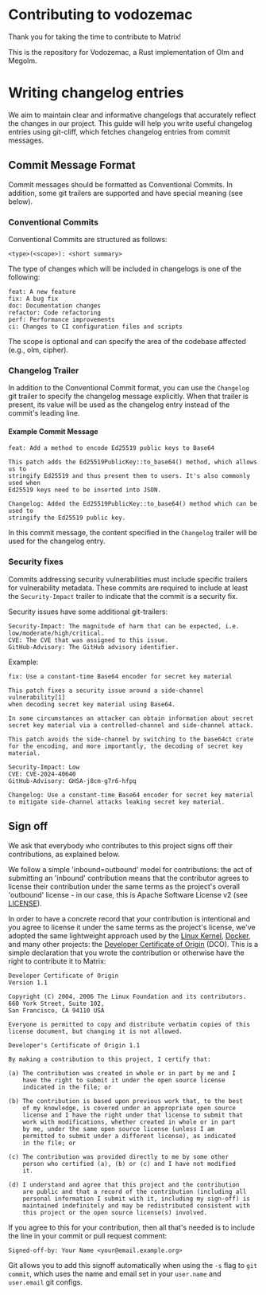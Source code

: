 # Contributing to vodozemac

Thank you for taking the time to contribute to Matrix!

This is the repository for Vodozemac, a Rust implementation of Olm and Megolm.

# Writing changelog entries

We aim to maintain clear and informative changelogs that accurately reflect the
changes in our project. This guide will help you write useful changelog entries
using git-cliff, which fetches changelog entries from commit messages. 

## Commit Message Format

Commit messages should be formatted as Conventional Commits. In addition, some
git trailers are supported and have special meaning (see below).

### Conventional Commits

Conventional Commits are structured as follows:

```
<type>(<scope>): <short summary>
```

The type of changes which will be included in changelogs is one of the following:

    feat: A new feature
    fix: A bug fix
    doc: Documentation changes
    refactor: Code refactoring
    perf: Performance improvements
    ci: Changes to CI configuration files and scripts

The scope is optional and can specify the area of the codebase affected (e.g.,
olm, cipher).

### Changelog Trailer

In addition to the Conventional Commit format, you can use the `Changelog` git
trailer to specify the changelog message explicitly. When that trailer is
present, its value will be used as the changelog entry instead of the commit's
leading line.


#### Example Commit Message
```
feat: Add a method to encode Ed25519 public keys to Base64

This patch adds the Ed25519PublicKey::to_base64() method, which allows us to
stringify Ed25519 and thus present them to users. It's also commonly used when
Ed25519 keys need to be inserted into JSON.  

Changelog: Added the Ed25519PublicKey::to_base64() method which can be used to
stringify the Ed25519 public key.
```

In this commit message, the content specified in the `Changelog` trailer will be
used for the changelog entry.

### Security fixes

Commits addressing security vulnerabilities must include specific trailers for
vulnerability metadata. These commits are required to include at least the
`Security-Impact` trailer to indicate that the commit is a security fix.

Security issues have some additional git-trailers:

    Security-Impact: The magnitude of harm that can be expected, i.e. low/moderate/high/critical.
    CVE: The CVE that was assigned to this issue.
    GitHub-Advisory: The GitHub advisory identifier.

Example:

```
fix: Use a constant-time Base64 encoder for secret key material

This patch fixes a security issue around a side-channel vulnerability[1]
when decoding secret key material using Base64.

In some circumstances an attacker can obtain information about secret
secret key material via a controlled-channel and side-channel attack.

This patch avoids the side-channel by switching to the base64ct crate
for the encoding, and more importantly, the decoding of secret key
material.

Security-Impact: Low
CVE: CVE-2024-40640
GitHub-Advisory: GHSA-j8cm-g7r6-hfpq

Changelog: Use a constant-time Base64 encoder for secret key material
to mitigate side-channel attacks leaking secret key material.
```

## Sign off

We ask that everybody who contributes to this project signs off their
contributions, as explained below.

We follow a simple 'inbound=outbound' model for contributions: the act of
submitting an 'inbound' contribution means that the contributor agrees to
license their contribution under the same terms as the project's overall
'outbound' license - in our case, this is Apache Software License v2 (see
[LICENSE](./LICENSE)).

In order to have a concrete record that your contribution is intentional and you
agree to license it under the same terms as the project's license, we've adopted
the same lightweight approach used by the [Linux
Kernel](https://www.kernel.org/doc/html/latest/process/submitting-patches.html),
[Docker](https://github.com/docker/docker/blob/master/CONTRIBUTING.md), and many
other projects: the [Developer Certificate of
Origin](https://developercertificate.org/) (DCO). This is a simple declaration
that you wrote the contribution or otherwise have the right to contribute it to
Matrix:

```
Developer Certificate of Origin
Version 1.1

Copyright (C) 2004, 2006 The Linux Foundation and its contributors.
660 York Street, Suite 102,
San Francisco, CA 94110 USA

Everyone is permitted to copy and distribute verbatim copies of this
license document, but changing it is not allowed.

Developer's Certificate of Origin 1.1

By making a contribution to this project, I certify that:

(a) The contribution was created in whole or in part by me and I
    have the right to submit it under the open source license
    indicated in the file; or

(b) The contribution is based upon previous work that, to the best
    of my knowledge, is covered under an appropriate open source
    license and I have the right under that license to submit that
    work with modifications, whether created in whole or in part
    by me, under the same open source license (unless I am
    permitted to submit under a different license), as indicated
    in the file; or

(c) The contribution was provided directly to me by some other
    person who certified (a), (b) or (c) and I have not modified
    it.

(d) I understand and agree that this project and the contribution
    are public and that a record of the contribution (including all
    personal information I submit with it, including my sign-off) is
    maintained indefinitely and may be redistributed consistent with
    this project or the open source license(s) involved.
```

If you agree to this for your contribution, then all that's needed is to include
the line in your commit or pull request comment:

```
Signed-off-by: Your Name <your@email.example.org>
```

Git allows you to add this signoff automatically when using the `-s` flag to
`git commit`, which uses the name and email set in your `user.name` and
`user.email` git configs.
